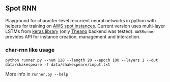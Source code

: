 ##  Spot RNN
Playground for character-level recurrent neural networks in python with helpers for training on [AWS spot instances](https://aws.amazon.com/ec2/spot/). Current version uses multi-layer LSTMs from [keras library](https://github.com/fchollet/keras) (only [Theano](https://github.com/Theano/Theano) backend was tested). `AWSRunner` provides API for instance creation, management and interaction.
### char-rnn like usage
```
python runner.py --num 128 --length 20 --epoch 100 --layers 1 --out data/shakespeare -f data/shakespeare/input.txt
```
More info in `runner.py --help`
